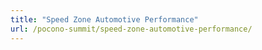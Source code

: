 ```yaml
---
title: "Speed Zone Automotive Performance"
url: /pocono-summit/speed-zone-automotive-performance/
---
```

